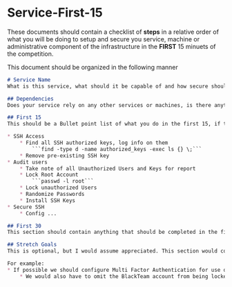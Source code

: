 # Service-First-15
These documents should contain a checklist of **steps** in a relative order of what you will be doing to setup and secure you service, machine or administrative component of the infrastructure in the **FIRST** 15 minuets of the competition.

This document should be organized in the following manner

```md
# Service Name
What is this service, what should it be capable of and how secure should it be after this 15 minuets has passed.

## Dependencies
Does your service rely on any other services or machines, is there anything you can do if those are not configured or set up?

## First 15
This should be a Bullet point list of what you do in the first 15, if there is a link to a guide, or small command to run you can include it, Example (Linux):

* SSH Access
    * Find all SSH authorized keys, log info on them
        ```find -type d -name authorized_keys -exec ls {} \;```
    * Remove pre-existing SSH key
* Audit users
    * Take note of all Unauthorized Users and Keys for report
    * Lock Root Account
        ```passwd -l root```
    * Lock unauthorized Users
    * Randomize Passwords
    * Install SSH Keys
* Secure SSH
    * Config ...

## First 30
This section should contain anything that should be completed in the first 30 minuets, excluding those mentioned in the first 15 minuets section. Again with the same format

## Stretch Goals
This is optional, but I would assume appreciated. This section would contain anything you think would be good to have done, but is not something that has to be done in the first 15-30 minuets of the competition.

For example:
* If possible we should configure Multi Factor Authentication for use of Sudo on the Linux Machines. This would help prevent the threat actor from using sudo on accounts who's passwords have been compromised. However due to the chance of lock-out, and the other vectors of attack this may not be worth our time in the first 15-20.
    * We would also have to omit the BlackTeam account from being locked out
```
